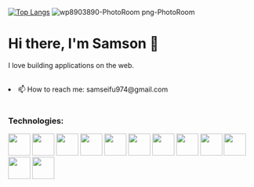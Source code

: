 [![Top Langs](https://github-readme-stats.vercel.app/api/top-langs/?username=anuraghazra&layout=compact)](https://github.com/anuraghazra/github-readme-stats)
![wp8903890-PhotoRoom png-PhotoRoom](https://user-images.githubusercontent.com/69362509/219130412-079e8d44-d813-42b6-a5c0-5e241a1d1309.png)
<h1>Hi there, I'm Samson 👋</h1>
<p>I love building applications on the web.</p></br>   
<li>📫 How to reach me: samseifu974@gmail.com</li></br> 
              


<h3>Technologies:</h3>
<p align = "left">
<img src="https://cdn.jsdelivr.net/gh/devicons/devicon/icons/html5/html5-original.svg" height = "45"/>
<img src="https://cdn.jsdelivr.net/gh/devicons/devicon/icons/css3/css3-original.svg" height = "45"/>
<img src="https://cdn.jsdelivr.net/gh/devicons/devicon/icons/tailwindcss/tailwindcss-original-wordmark.svg" height = "45"/>
<img src="https://cdn.jsdelivr.net/gh/devicons/devicon/icons/sass/sass-original.svg" height = "45"/>
<img src="https://cdn.jsdelivr.net/gh/devicons/devicon/icons/javascript/javascript-original.svg" height = "45"/>
<img src="https://cdn.jsdelivr.net/gh/devicons/devicon/icons/react/react-original.svg" height = "45"/>
<img src="https://cdn.jsdelivr.net/gh/devicons/devicon/icons/nextjs/nextjs-original.svg" height = "45"/>
<img src="https://cdn.jsdelivr.net/gh/devicons/devicon/icons/express/express-original.svg" height = "45"/>
<img src="https://cdn.jsdelivr.net/gh/devicons/devicon/icons/nodejs/nodejs-original.svg" height = "45"/>
<img src="https://cdn.jsdelivr.net/gh/devicons/devicon/icons/mongodb/mongodb-original.svg" height = "45"/>
<img src="https://cdn.jsdelivr.net/gh/devicons/devicon/icons/python/python-original.svg" height = "45"/>
<img src="https://cdn.jsdelivr.net/gh/devicons/devicon/icons/github/github-original.svg" height = "45"/>
</p>

